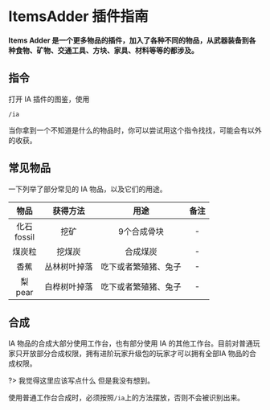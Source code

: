 # ItemsAdder 插件指南

**Items Adder 是一个更多物品的插件，加入了各种不同的物品，从武器装备到各种食物、矿物、交通工具、方块、家具、材料等等的都涉及。**


## 指令
打开 IA 插件的图鉴，使用
```minecraft
/ia
```
当你拿到一个不知道是什么的物品时，你可以尝试用这个指令找找，可能会有以外的收获。

## 常见物品
一下列举了部分常见的 IA 物品，以及它们的用途。

| 物品 | 获得方法 | 用途 | 备注 |
| :-: | :-: | :-: | :-: |
| 化石<br>fossil | 挖矿 | 9个合成骨块 | - |
| 煤炭粒 | 挖煤炭 | 合成煤炭 | - |
| 香蕉 | 丛林树叶掉落 | 吃下或者繁殖猪、兔子 | - |
| 梨<br>pear | 白桦树叶掉落 | 吃下或者繁殖猪、兔子 | - |



## 合成
IA 物品的合成大部分使用工作台，也有部分使用 IA 的其他工作台。目前对普通玩家只开放部分合成权限，拥有进阶玩家升级包的玩家才可以拥有全部IA 物品的合成权限。

?> 我觉得这里应该写点什么 但是我没有想到。

使用普通工作台合成时，必须按照`/ia`上的方法摆放，否则不会被识别出来。


